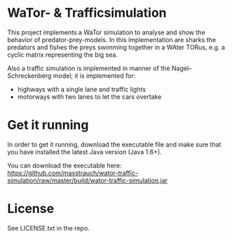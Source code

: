 WaTor- & Trafficsimulation
==========

This project implements a WaTor simulation to analyse and show the behavior of predator-prey-models. In this implementation are sharks the predators and fishes the preys swimming together in a WAter TORus, e.g. a cyclic matrix representing the big sea.

Also a traffic simulation is implemented in manner of the Nagel–Schreckenberg model; it is implemented for:

 - highways with a single lane and traffic lights
 - motorways with two lanes to let the cars overtake

# Get it running

In order to get it running, download the executable file and make sure that you have installed the latest Java version (Java 1.6+).

You can download the executable here: https://github.com/maxstrauch/wator-traffic-simulation/raw/master/build/wator-traffic-simulation.jar

# License

See LICENSE.txt in the repo.
